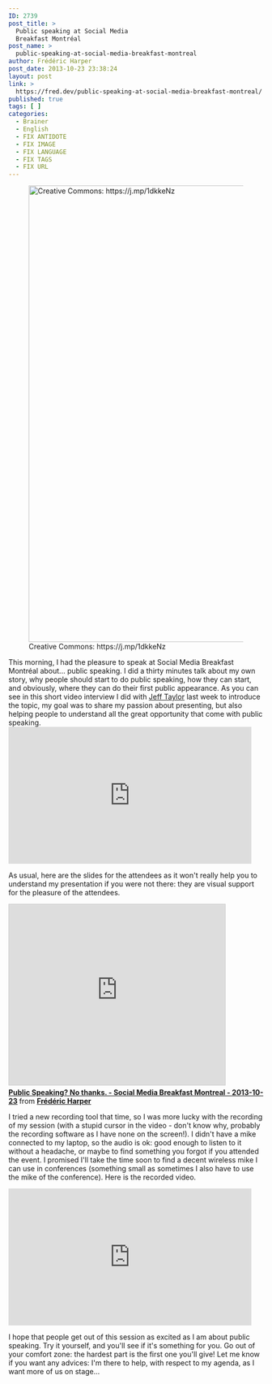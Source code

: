 ```yaml
---
ID: 2739
post_title: >
  Public speaking at Social Media
  Breakfast Montréal
post_name: >
  public-speaking-at-social-media-breakfast-montreal
author: Frédéric Harper
post_date: 2013-10-23 23:38:24
layout: post
link: >
  https://fred.dev/public-speaking-at-social-media-breakfast-montreal/
published: true
tags: [ ]
categories:
  - Brainer
  - English
  - FIX ANTIDOTE
  - FIX IMAGE
  - FIX LANGUAGE
  - FIX TAGS
  - FIX URL
---
```

<figure><img alt="Creative Commons: https://j.mp/1dkkeNz" src="http://fred.dev/wp-content/uploads/2013/10/mike.jpg" width="600" height="900" /><figcaption> Creative Commons: https://j.mp/1dkkeNz</figcaption></figure>
This morning, I had the pleasure to speak at Social Media Breakfast Montréal about... public speaking. I did a thirty minutes talk about my own story, why people should start to do public speaking, how they can start, and obviously, where they can do their first public appearance. As you can see in this short video interview I did with <a href="https://twitter.com/moetaylor" target="_blank" rel="noopener noreferrer">Jeff Taylor</a> last week to introduce the topic, my goal was to share my passion about presenting, but also helping people to understand all the great opportunity that come with public speaking.

<div class="embed video YouTube">
  <iframe width="480" height="270" src="https://www.youtube.com/embed/gWHq0KryL8k?feature=oembed" frameborder="0" allowfullscreen></iframe>
</div>

As usual, here are the slides for the attendees as it won't really help you to understand my presentation if you were not there: they are visual support for the pleasure of the attendees.

<div class="embed rich SlideShare">
  <iframe src="https://www.slideshare.net/slideshow/embed_code/key/79BwDWcvuw69Tr" width="427" height="356" frameborder="0" marginwidth="0" marginheight="0" scrolling="no" style="border:1px solid #CCC;border-width:1px;margin-bottom:5px;max-width:100%" allowfullscreen> </iframe><div style="margin-bottom:5px">
    <strong> <a href="https://www.slideshare.net/fredericharper/public-speaking-no-thanks-social-media-breakfast-montreal-20131023" title="Public Speaking? No thanks. - Social Media Breakfast Montreal - 2013-10-23" target="_blank" rel="noopener noreferrer">Public Speaking? No thanks. - Social Media Breakfast Montreal - 2013-10-23</a> </strong> from <strong><a href="https://www.slideshare.net/fredericharper" target="_blank" rel="noopener noreferrer">Frédéric Harper</a></strong>
  </div>
</div>

I tried a new recording tool that time, so I was more lucky with the recording of my session (with a stupid cursor in the video - don't know why, probably the recording software as I have none on the screen!). I didn't have a mike connected to my laptop, so the audio is ok: good enough to listen to it without a headache, or maybe to find something you forgot if you attended the event. I promised I'll take the time soon to find a decent wireless mike I can use in conferences (something small as sometimes I also have to use the mike of the conference). Here is the recorded video.

<div class="embed video YouTube">
  <iframe width="480" height="270" src="https://www.youtube.com/embed/43HCnh9o9yg?feature=oembed" frameborder="0" allowfullscreen></iframe>
</div>

I hope that people get out of this session as excited as I am about public speaking. Try it yourself, and you'll see if it's something for you. Go out of your comfort zone: the hardest part is the first one you'll give! Let me know if you want any advices: I'm there to help, with respect to my agenda, as I want more of us on stage...